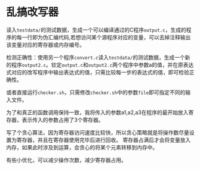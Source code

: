 # 乱搞改写器

读入`testdata/`的测试数据，生成一个可以编译通过的C程序`output.c`，生成的程序的每一行即为伪汇编代码,若想访问某个源程序对应的变量，可以去掉注释输出该变量对应的寄存器或内存编号。

检测正确性：使用另一个程序`convert.c`读入`testdata/`的测试数据，生成一个新的程序`output2.c`。钦定`output.c`和`output2.c`两个程序中参数a的值，并在原表达式对应的改写程序中输出表达式的值，只需比较每一步的表达式的值，即可检验正确性。

或者直接运行`checker.sh`，只需修改`checker.sh`中的参数`file`即可指定不同的输入文件。


为了和真正的函数调用保持一致，我将传入的参数a1,a2,a3在程序的最开始放入寄存器，表示传入的参数占用了3个寄存器。

写了个贪心算法，因为寄存器访问速度比较快，所以贪心策略就是将操作数尽量设置为寄存器，并且在寄存器使用完毕后进行回收。
寄存器占满后才会将变量放入内存，如果此时涉及到运算，会贪心的将某个元素转移到内存中。

有些小优化，可以减少操作次数，减少寄存器占用。